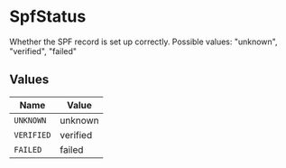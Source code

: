 # SpfStatus

Whether the SPF record is set up correctly. Possible values: "unknown", "verified", "failed"


## Values

| Name       | Value      |
| ---------- | ---------- |
| `UNKNOWN`  | unknown    |
| `VERIFIED` | verified   |
| `FAILED`   | failed     |